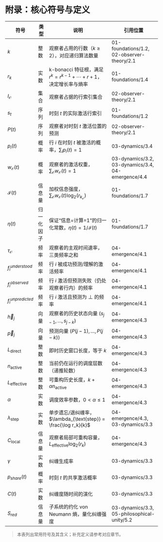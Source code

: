 # 附录：核心符号与定义

| 符号 | 类型 | 说明 | 引用位置 |
|------|------|------|----------|
| $k$ | 整数 | 观察者占用的行数（$k \ge 2$），对应递归算法数量 | 01-foundations/1.2, 02-observer-theory/2.1 |
| $r_k$ | 实数 | k-bonacci 特征根，满足 $r^k = r^{k-1} + \cdots + r + 1$，决定增长率与熵率 | 01-foundations/1.4 |
| $I_{\mathcal{O}}$ | 集合 | 观察者占据的行索引集合 | 02-observer-theory/2.1 |
| $s_t$ | 序列 | 时刻 $t$ 的实际激活行索引 | 01-foundations/1.2 |
| $P(t)$ | 序列 | 观察者对时刻 $t$ 激活位置的预测 | 02-observer-theory/2.1 |
| $p_i(t)$ | 概率 | 行 $i$ 在时刻 $t$ 被激活的概率，$\sum_i p_i(t)=1$ | 03-dynamics/3.4 |
| $w_{\mathcal{O}}(t)$ | 概率 | 观察者的激活权重，$\sum_{\mathcal{O}} w_{\mathcal{O}}(t)=1$ | 03-dynamics/3.2, 03-dynamics/3.4, 04-emergence/4.4 |
| $\mathcal{I}(t)$ | 信息量 | 加权信息强度，$\sum_{\mathcal{O}} w_{\mathcal{O}}(t) \log_2(r_{k_{\mathcal{O}}})$ | 01-foundations/1.7 |
| $\eta(t)$ | 归一化因子 | 保证“信息=计算=1”的归一化常数，$\eta(t)=1/\mathcal{I}(t)$ | 01-foundations/1.7 |
| $\tau_{\mathcal{O}}$ | 频率 | 观察者的主观时间速率，三类频率之和 | 04-emergence/4.1 |
| $f_{i}^{understood}$ | 频率 | 行 $i$ 被成功预测/理解的激活频率 | 04-emergence/4.1 |
| $f_{i}^{observed}$ | 频率 | 行 $i$ 激活但预测失败（仍处观察者行内）的频率 | 04-emergence/4.1 |
| $f_{i}^{unpredicted}$ | 频率 | 行 $i$ 激活且预测为 $\perp$ 的频率 | 04-emergence/4.1 |
| $\vec{h}_j$ | 向量 | 观察者的历史状态向量 $(s_{j-1},\ldots,s_{j-k})$ | 04-emergence/4.3 |
| $\vec{p}_j$ | 向量 | 预测向量 $(P(j-1),\ldots,P(j-k))$ | 04-emergence/4.3 |
| $L_{\text{direct}}$ | 整数 | 即时历史窗口长度，等于 $k$ | 04-emergence/4.3 |
| $n_{\text{active}}$ | 整数 | 当前仍在运行的调度层数（递推轮数） | 04-emergence/4.3 |
| $L_{\text{effective}}$ | 整数 | 可重构历史长度，$k + \alpha n_{\text{active}}$ | 04-emergence/4.3 |
| $\alpha$ | 实数 | 调度效率参数，$0 < \alpha \le 1$ | 04-emergence/4.3 |
| $\lambda_{\text{step}}$ | 实数 | 单步遗忘/退纠缠率，$\lambda_{\text{step}} = \frac{\log r_k}{k}$ | 04-emergence/4.3, 03-dynamics/3.3 |
| $C_{\text{local}}$ | 信息量 | 观察者局部可重构容量，$L_{\text{effective}} \log_2(r_k)$ | 04-emergence/4.3 |
| $\gamma$ | 实数 | 纠缠生成率 | 03-dynamics/3.3 |
| $p_{share}(t)$ | 概率 | 时刻 $t$ 的共享激活概率 | 03-dynamics/3.3 |
| $C(t)$ | 实数 | 纠缠度随时间的演化 | 03-dynamics/3.3 |
| $S_{red}$ | 信息量 | 子系统的约化 von Neumann 熵，量化纠缠强度 | 03-dynamics/3.3, 05-philosophical-unity/5.2 |

> 本表列出常用符号及其含义；补充定义请参考对应章节。
